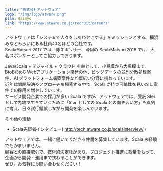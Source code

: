 ```yaml
---
title: "株式会社アットウェア"
logo: "/img/logo/atware.png"
plan: daimyo
link: "https://www.atware.co.jp/recruit/careers"
---
```

アットウェアは「システムで人々をしあわせにする」をミッションとする、横浜みなとみらいにある社員40名ほどの会社です。  
ScalaMatsuri 2017 では、侍スポンサー、今回の ScalaMatsuri 2018 では、大名スポンサーとしてご協力しております。

Java/Scala + アジャイル + クラウド を軸として、小規模から大規模まで、BtoB/BtoC Webアプリケーション開発の他、ビッグデータの並列分散処理案件、AI プラットフォーム構築案件など幅広い分野に携わっています。  
近年は問題解決のアプローチを模索する中で、Scala が持つ可能性を見いだし案件での採用を増やしています。  
サービス開発企業での採用が多い Scala ですが、アットウェアでは、受託 SIer として先端で生きていくために「SIer としての Scala との向き合い方」を真剣に考え、日々試行錯誤しながら開発を楽しんでいます。  

その他の活動

- Scala先駆者インタビュー( http://tech.atware.co.jp/scalainterview/ )

アットウェアでは、一緒に働いてくださる仲間を募集しています。Scala 未経験でもかまいません。  
顧客との直接取引で、技術的決定権があり、プロジェクト推進に裁量をもって、企画から開発・運用まで携わることができます。  
ぜひ、お気軽にお問い合わせください！